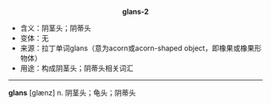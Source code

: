 
**<center>glans-2</center>**

- <span class="definition">含义：阴茎头；阴蒂头</span>
- <span class="definition">变体：无</span>
- <span class="definition">来源：拉丁单词glans（意为acorn或acorn-shaped object，即橡果或橡果形物体）</span>
- <span class="definition">用途：构成阴茎头；阴蒂头相关词汇</span>


---


<span class="vocabulary">**glans**</span> [ɡlænz] n. 阴茎头；龟头；阴蒂头

